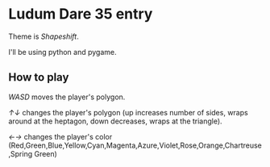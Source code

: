 # Ludum Dare 35 entry

Theme is _Shapeshift_.

I'll be using python and pygame.

## How to play

_WASD_ moves the player's polygon.

_↑↓_ changes the player's polygon (up increases number of sides, wraps around at the heptagon, down decreases, wraps at the triangle).

_←→_ changes the player's color (Red,Green,Blue,Yellow,Cyan,Magenta,Azure,Violet,Rose,Orange,Chartreuse,Spring Green)
